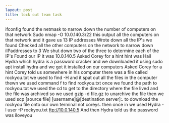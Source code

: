 ```yaml
---
layout: post
title: lock out team task
---
```


ifconfig
found the netmask to narrow down the number of computers on that network
Sudo nmap -O 10.0.140.3/22 
this output all the computers on that network and it gave us 13 IP addresses 
Wrote down all the IP's we found
Checked all the other computers on the network to narrow down iIPaddresses to 3
We shut down two of the three to determine each of the IP's
Found our IP it was 10.0.140.5
Asked Corey for a hint
hint was Hail Hydra which hydra is a password cracker and we downloaded it using 
sudo apt install  hydra
and we got it installed on our computers
Asked Corey for a hint
Corey told us somewhere in his computer there was a file called rockyou.txt
we used to find -H and it spat out all the files in the computer thewn we used command f to find rockyou.txt 
once we found the path to rockyou.txt we used the cd to get to the directory where the file lived and the file was archived so we used 
gzip -d file.gz to unarchive the file then we used scp [source file] [username]@[destination server]:. to download the rockyou file onto our own terminal not coreys. then once in we used 
Hydra -l user -P rockyou.txt ftp://10.0.140.5
And then Hydra told us the password was iloveyou
